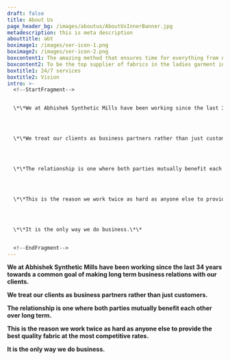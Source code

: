 ```yaml
---
draft: false
title: About Us
page_header_bg: /images/aboutus/AboutUsInnerBanner.jpg
metadescription: this is meta description
abouttitle: abt
boximage1: /images/ser-icon-1.png
boximage2: /images/ser-icon-2.png
boxcontent1: The amazing method that ensures time for everything from now life!
boxcontent2: To be the top supplier of fabrics in the ladies garment industry.
boxtitle1: 24/7 services
boxtitle2: Vision
intro: >-
  <!--StartFragment-->


  \*\*We at Abhishek Synthetic Mills have been working since the last 34 years towards a common goal of making long term business relations with our clients.\*\*




  \*\*We treat our clients as business partners rather than just customers.\*\*




  \*\*The relationship is one where both parties mutually benefit each other over long term.\*\*




  \*\*This is the reason we work twice as hard as anyone else to provide the best quality fabric at the most competitive rates.\*\*




  \*\*It is the only way we do business.\*\*


  <!--EndFragment-->
---
```


**We at Abhishek Synthetic Mills have been working since the last 34 years towards a common goal of making long term business relations with our clients.**

**We treat our clients as business partners rather than just customers.**

**The relationship is one where both parties mutually benefit each other over long term.**

**This is the reason we work twice as hard as anyone else to provide the best quality fabric at the most competitive rates.**

**It is the only way we do business.**